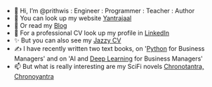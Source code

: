- 👋 Hi, I’m @prithwis : Engineer : Programmer : Teacher : Author
- 👀 You can look up my website [Yantrajaal](http://www.yantrajaal.com)
- 🌱 Or read my [Blog](http://blog.yantrajaal.com)
- 💞️ For a professional CV look up my profile in [LinkedIn](http://www.linkedin.com/in/prithwis)
- ✨ But you can also see my [Jazzy CV](https://github.com/prithwis/prithwis/blob/main/Prithwis_CV_Creative.pdf)
- ✍️ I have recently written two text books, on '[Python](https://pymanager.blogspot.com/p/welcome.html) for Business Managers' and on 'AI and [Deep Learning](https://aidl4managers.blogspot.com/p/home.html) for Business Managers'
- 📫 But what is really interesting are my SciFi novels [Chronotantra, Chronoyantra](http://bit.ly/chronobooks)

<!---
prithwis/prithwis is a ✨ special ✨ repository because its `README.md` (this file) appears on your GitHub profile.
You can click the Preview link to take a look at your changes.
--->
